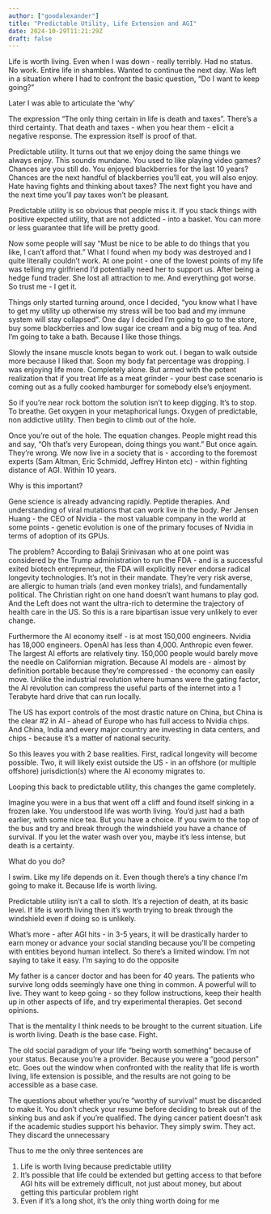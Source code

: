 ```yaml
---
author: ["goodalexander"]
title: "Predictable Utility, Life Extension and AGI"
date: 2024-10-29T11:21:29Z
draft: false
---
```


Life is worth living. Even when I was down - really terribly. Had no status. No work. Entire life in shambles. Wanted to continue the next day. Was left in a situation where I had to confront the basic question, “Do I want to keep going?”

Later I was able to articulate the ‘why’

The expression “The only thing certain in life is death and taxes”. There’s a third certainty. That death and taxes - when you hear them - elicit a negative response. The expression itself is proof of that.

Predictable utility. It turns out that we enjoy doing the same things we always enjoy. This sounds mundane. You used to like playing video games? Chances are you still do. You enjoyed blackberries for the last 10 years? Chances are the next handful of blackberries you’ll eat, you will also enjoy. Hate having fights and thinking about taxes? The next fight you have and the next time you’ll pay taxes won’t be pleasant.

Predictable utility is so obvious that people miss it. If you stack things with positive expected utility, that are not addicted - into a basket. You can more or less guarantee that life will be pretty good. 

Now some people will say “Must be nice to be able to do things that you like, I can’t afford that.” What I found when my body was destroyed and I quite literally couldn’t work. At one point - one of the lowest points of my life was telling my girlfriend I’d potentially need her to support us. After being a hedge fund trader. She lost all attraction to me. And everything got worse. So trust me - I get it.

Things only started turning around, once I decided, “you know what I have to get my utility up otherwise my stress will be too bad and my immune system will stay collapsed”. One day I decided I’m going to go to the store, buy some blackberries and low sugar ice cream and a big mug of tea. And I’m going to take a bath. Because I like those things.

Slowly the insane muscle knots began to work out. I began to walk outside more because I liked that. Soon my body fat percentage was dropping. I was enjoying life more. Completely alone. But armed with the potent realization that if you treat life as a meat grinder - your best case scenario is coming out as a fully cooked hamburger for somebody else’s enjoyment. 

So if you’re near rock bottom the solution isn’t to keep digging. It’s to stop. To breathe. Get oxygen in your metaphorical lungs. Oxygen of predictable, non addictive utility. Then begin to climb out of the hole.

Once you’re out of the hole. The equation changes. People might read this and say, “Oh that’s very European, doing things you want.”
But once again. They’re wrong. We now live in a society that is - according to the foremost experts (Sam Altman, Eric Schmidd, Jeffrey Hinton etc) - within fighting distance of AGI. Within 10 years. 

Why is this important?

Gene science is already advancing rapidly. Peptide therapies. And understanding of viral mutations that can work live in the body. Per Jensen Huang - the CEO of Nvidia - the most valuable company in the world at some points - genetic evolution is one of the primary focuses of Nvidia in terms of adoption of its GPUs. 

The problem? According to Balaji Srinivasan who at one point was considered by the Trump administration to run the FDA - and is a successful exited biotech entrepreneur, the FDA will explicitly never endorse radical longevity technologies. It’s not in their mandate. They’re very risk averse, are allergic to human trials (and even monkey trials), and fundamentally political. The Christian right on one hand doesn’t want humans to play god. And the Left does not want the ultra-rich to determine the trajectory of health care in the US. So this is a rare bipartisan issue very unlikely to ever change.

Furthermore the AI economy itself - is at most 150,000 engineers. Nvidia has 18,000 engineers. OpenAI has less than 4,000. Anthropic even fewer. The largest AI efforts are relatively tiny. 150,000 people would barely move the needle on Californian migration. Because AI models are - almost by definition portable because they’re compressed - the economy can easily move. Unlike the industrial revolution where humans were the gating factor, the AI revolution can compress the useful parts of the internet into a 1 Terabyte hard drive that can run locally. 

The US has export controls of the most drastic nature on China, but China is the clear #2 in AI - ahead of Europe who has full access to Nvidia chips. And China, India and every major country are investing in data centers, and chips - because it’s a matter of national security. 

So this leaves you with 2 base realities. First, radical longevity will become possible. Two, it will likely exist outside the US - in an offshore (or multiple offshore) jurisdiction(s) where the AI economy migrates to. 

Looping this back to predictable utility, this changes the game completely.

Imagine you were in a bus that went off a cliff and found itself sinking in a frozen lake. You understood life was worth living. You’d just had a bath earlier, with some nice tea. But you have a choice. If you swim to the top of the bus and try and break through the windshield you have a chance of survival. If you let the water wash over you, maybe it’s less intense, but death is a certainty.

What do you do?

I swim. Like my life depends on it. Even though there’s a tiny chance I’m going to make it. Because life is worth living.

Predictable utility isn’t a call to sloth. It’s a rejection of death, at its basic level. If life is worth living then it’s worth trying to break through the windshield even if doing so is unlikely.

What’s more - after AGI hits - in 3-5 years, it will be drastically harder to earn money or advance your social standing because you’ll be competing with entities beyond human intellect. So there’s a limited window. I’m not saying to take it easy. I’m saying to do the opposite 

My father is a cancer doctor and has been for 40 years. The patients who survive long odds seemingly have one thing in common. A powerful will to live. They want to keep going - so they follow instructions, keep their health up in other aspects of life, and try experimental therapies. Get second opinions.

That is the mentality I think needs to be brought to the current situation. Life is worth living. Death is the base case. Fight.

The old social paradigm of your life “being worth something” because of your status. Because you’re a provider. Because you were a “good person” etc. Goes out the window when confronted with the reality that life is worth living, life extension is possible, and the results are not going to be accessible as a base case. 

The questions about whether you’re “worthy of survival” must be discarded to make it. You don’t check your resume before deciding to break out of the sinking bus and ask if you’re qualified. The dying cancer patient doesn’t ask if the academic studies support his behavior. They simply swim. They act. They discard the unnecessary

Thus to me the only three sentences are
1. Life is worth living because predictable utility
2. It’s possible that life could be extended but getting access to that before AGI hits will be extremely difficult, not just about money, but about getting this particular problem right
3. Even if it’s a long shot, it’s the only thing worth doing for me
